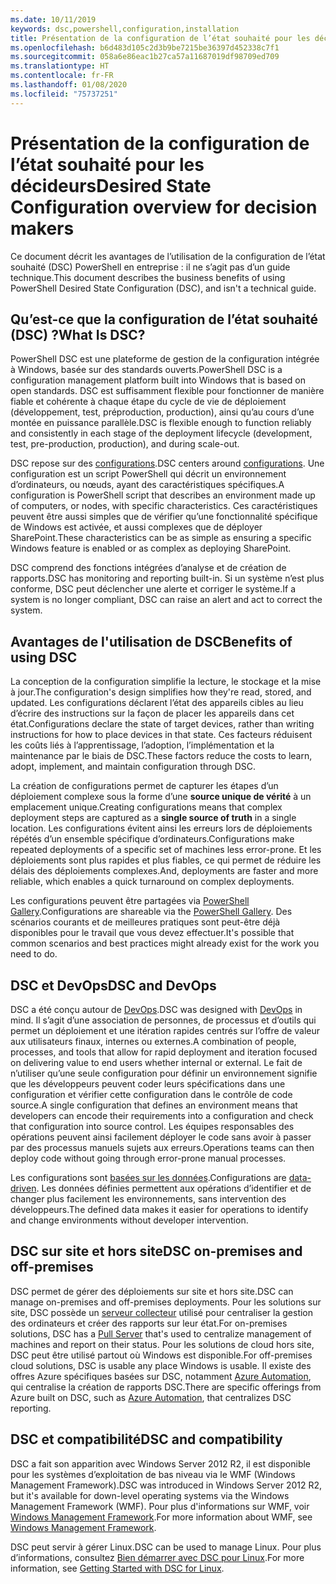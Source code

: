 ```yaml
---
ms.date: 10/11/2019
keywords: dsc,powershell,configuration,installation
title: Présentation de la configuration de l’état souhaité pour les décideurs
ms.openlocfilehash: b6d483d105c2d3b9be7215be36397d452338c7f1
ms.sourcegitcommit: 058a6e86eac1b27ca57a11687019df98709ed709
ms.translationtype: HT
ms.contentlocale: fr-FR
ms.lasthandoff: 01/08/2020
ms.locfileid: "75737251"
---
```

# <a name="desired-state-configuration-overview-for-decision-makers"></a><span data-ttu-id="9addf-103">Présentation de la configuration de l’état souhaité pour les décideurs</span><span class="sxs-lookup"><span data-stu-id="9addf-103">Desired State Configuration overview for decision makers</span></span>

<span data-ttu-id="9addf-104">Ce document décrit les avantages de l’utilisation de la configuration de l’état souhaité (DSC) PowerShell en entreprise : il ne s’agit pas d’un guide technique.</span><span class="sxs-lookup"><span data-stu-id="9addf-104">This document describes the business benefits of using PowerShell Desired State Configuration (DSC), and isn't a technical guide.</span></span>

## <a name="what-is-dsc"></a><span data-ttu-id="9addf-105">Qu’est-ce que la configuration de l’état souhaité (DSC) ?</span><span class="sxs-lookup"><span data-stu-id="9addf-105">What Is DSC?</span></span>

<span data-ttu-id="9addf-106">PowerShell DSC est une plateforme de gestion de la configuration intégrée à Windows, basée sur des standards ouverts.</span><span class="sxs-lookup"><span data-stu-id="9addf-106">PowerShell DSC is a configuration management platform built into Windows that is based on open standards.</span></span> <span data-ttu-id="9addf-107">DSC est suffisamment flexible pour fonctionner de manière fiable et cohérente à chaque étape du cycle de vie de déploiement (développement, test, préproduction, production), ainsi qu’au cours d’une montée en puissance parallèle.</span><span class="sxs-lookup"><span data-stu-id="9addf-107">DSC is flexible enough to function reliably and consistently in each stage of the deployment lifecycle (development, test, pre-production, production), and during scale-out.</span></span>

<span data-ttu-id="9addf-108">DSC repose sur des [configurations](../configurations/configurations.md).</span><span class="sxs-lookup"><span data-stu-id="9addf-108">DSC centers around [configurations](../configurations/configurations.md).</span></span> <span data-ttu-id="9addf-109">Une configuration est un script PowerShell qui décrit un environnement d’ordinateurs, ou nœuds, ayant des caractéristiques spécifiques.</span><span class="sxs-lookup"><span data-stu-id="9addf-109">A configuration is PowerShell script that describes an environment made up of computers, or nodes, with specific characteristics.</span></span> <span data-ttu-id="9addf-110">Ces caractéristiques peuvent être aussi simples que de vérifier qu’une fonctionnalité spécifique de Windows est activée, et aussi complexes que de déployer SharePoint.</span><span class="sxs-lookup"><span data-stu-id="9addf-110">These characteristics can be as simple as ensuring a specific Windows feature is enabled or as complex as deploying SharePoint.</span></span>

<span data-ttu-id="9addf-111">DSC comprend des fonctions intégrées d’analyse et de création de rapports.</span><span class="sxs-lookup"><span data-stu-id="9addf-111">DSC has monitoring and reporting built-in.</span></span> <span data-ttu-id="9addf-112">Si un système n’est plus conforme, DSC peut déclencher une alerte et corriger le système.</span><span class="sxs-lookup"><span data-stu-id="9addf-112">If a system is no longer compliant, DSC can raise an alert and act to correct the system.</span></span>

## <a name="benefits-of-using-dsc"></a><span data-ttu-id="9addf-113">Avantages de l'utilisation de DSC</span><span class="sxs-lookup"><span data-stu-id="9addf-113">Benefits of using DSC</span></span>

<span data-ttu-id="9addf-114">La conception de la configuration simplifie la lecture, le stockage et la mise à jour.</span><span class="sxs-lookup"><span data-stu-id="9addf-114">The configuration's design simplifies how they're read, stored, and updated.</span></span> <span data-ttu-id="9addf-115">Les configurations déclarent l’état des appareils cibles au lieu d’écrire des instructions sur la façon de placer les appareils dans cet état.</span><span class="sxs-lookup"><span data-stu-id="9addf-115">Configurations declare the state of target devices, rather than writing instructions for how to place devices in that state.</span></span> <span data-ttu-id="9addf-116">Ces facteurs réduisent les coûts liés à l’apprentissage, l’adoption, l’implémentation et la maintenance par le biais de DSC.</span><span class="sxs-lookup"><span data-stu-id="9addf-116">These factors reduce the costs to learn, adopt, implement, and maintain configuration through DSC.</span></span>

<span data-ttu-id="9addf-117">La création de configurations permet de capturer les étapes d’un déploiement complexe sous la forme d’une **source unique de vérité** à un emplacement unique.</span><span class="sxs-lookup"><span data-stu-id="9addf-117">Creating configurations means that complex deployment steps are captured as a **single source of truth** in a single location.</span></span> <span data-ttu-id="9addf-118">Les configurations évitent ainsi les erreurs lors de déploiements répétés d’un ensemble spécifique d’ordinateurs.</span><span class="sxs-lookup"><span data-stu-id="9addf-118">Configurations make repeated deployments of a specific set of machines less error-prone.</span></span> <span data-ttu-id="9addf-119">Et les déploiements sont plus rapides et plus fiables, ce qui permet de réduire les délais des déploiements complexes.</span><span class="sxs-lookup"><span data-stu-id="9addf-119">And, deployments are faster and more reliable, which enables a quick turnaround on complex deployments.</span></span>

<span data-ttu-id="9addf-120">Les configurations peuvent être partagées via [PowerShell Gallery](https://powershellgallery.com).</span><span class="sxs-lookup"><span data-stu-id="9addf-120">Configurations are shareable via the [PowerShell Gallery](https://powershellgallery.com).</span></span> <span data-ttu-id="9addf-121">Des scénarios courants et de meilleures pratiques sont peut-être déjà disponibles pour le travail que vous devez effectuer.</span><span class="sxs-lookup"><span data-stu-id="9addf-121">It's possible that common scenarios and best practices might already exist for the work you need to do.</span></span>

## <a name="dsc-and-devops"></a><span data-ttu-id="9addf-122">DSC et DevOps</span><span class="sxs-lookup"><span data-stu-id="9addf-122">DSC and DevOps</span></span>

<span data-ttu-id="9addf-123">DSC a été conçu autour de [DevOps](/archive/blogs/ashleymcglone/devops-for-n00bs-ie-windows-people-like-me).</span><span class="sxs-lookup"><span data-stu-id="9addf-123">DSC was designed with [DevOps](/archive/blogs/ashleymcglone/devops-for-n00bs-ie-windows-people-like-me) in mind.</span></span> <span data-ttu-id="9addf-124">Il s’agit d’une association de personnes, de processus et d’outils qui permet un déploiement et une itération rapides centrés sur l’offre de valeur aux utilisateurs finaux, internes ou externes.</span><span class="sxs-lookup"><span data-stu-id="9addf-124">A combination of people, processes, and tools that allow for rapid deployment and iteration focused on delivering value to end users whether internal or external.</span></span> <span data-ttu-id="9addf-125">Le fait de n’utiliser qu’une seule configuration pour définir un environnement signifie que les développeurs peuvent coder leurs spécifications dans une configuration et vérifier cette configuration dans le contrôle de code source.</span><span class="sxs-lookup"><span data-stu-id="9addf-125">A single configuration that defines an environment means that developers can encode their requirements into a configuration and check that configuration into source control.</span></span> <span data-ttu-id="9addf-126">Les équipes responsables des opérations peuvent ainsi facilement déployer le code sans avoir à passer par des processus manuels sujets aux erreurs.</span><span class="sxs-lookup"><span data-stu-id="9addf-126">Operations teams can then deploy code without going through error-prone manual processes.</span></span>

<span data-ttu-id="9addf-127">Les configurations sont [basées sur les données](../configurations/configData.md).</span><span class="sxs-lookup"><span data-stu-id="9addf-127">Configurations are [data-driven](../configurations/configData.md).</span></span> <span data-ttu-id="9addf-128">Les données définies permettent aux opérations d’identifier et de changer plus facilement les environnements, sans intervention des développeurs.</span><span class="sxs-lookup"><span data-stu-id="9addf-128">The defined data makes it easier for operations to identify and change environments without developer intervention.</span></span>

## <a name="dsc-on-premises-and-off-premises"></a><span data-ttu-id="9addf-129">DSC sur site et hors site</span><span class="sxs-lookup"><span data-stu-id="9addf-129">DSC on-premises and off-premises</span></span>

<span data-ttu-id="9addf-130">DSC permet de gérer des déploiements sur site et hors site.</span><span class="sxs-lookup"><span data-stu-id="9addf-130">DSC can manage on-premises and off-premises deployments.</span></span> <span data-ttu-id="9addf-131">Pour les solutions sur site, DSC possède un [serveur collecteur](../pull-server/pullServer.md) utilisé pour centraliser la gestion des ordinateurs et créer des rapports sur leur état.</span><span class="sxs-lookup"><span data-stu-id="9addf-131">For on-premises solutions, DSC has a [Pull Server](../pull-server/pullServer.md) that's used to centralize management of machines and report on their status.</span></span> <span data-ttu-id="9addf-132">Pour les solutions de cloud hors site, DSC peut être utilisé partout où Windows est disponible.</span><span class="sxs-lookup"><span data-stu-id="9addf-132">For off-premises cloud solutions, DSC is usable any place Windows is usable.</span></span>
<span data-ttu-id="9addf-133">Il existe des offres Azure spécifiques basées sur DSC, notamment [Azure Automation](https://azure.microsoft.com/en-us/documentation/services/automation/), qui centralise la création de rapports DSC.</span><span class="sxs-lookup"><span data-stu-id="9addf-133">There are specific offerings from Azure built on DSC, such as [Azure Automation](https://azure.microsoft.com/en-us/documentation/services/automation/), that centralizes DSC reporting.</span></span>

## <a name="dsc-and-compatibility"></a><span data-ttu-id="9addf-134">DSC et compatibilité</span><span class="sxs-lookup"><span data-stu-id="9addf-134">DSC and compatibility</span></span>

<span data-ttu-id="9addf-135">DSC a fait son apparition avec Windows Server 2012 R2, il est disponible pour les systèmes d’exploitation de bas niveau via le WMF (Windows Management Framework).</span><span class="sxs-lookup"><span data-stu-id="9addf-135">DSC was introduced in Windows Server 2012 R2, but it's available for down-level operating systems via the Windows Management Framework (WMF).</span></span> <span data-ttu-id="9addf-136">Pour plus d'informations sur WMF, voir [Windows Management Framework](/powershell/scripting/wmf/overview).</span><span class="sxs-lookup"><span data-stu-id="9addf-136">For more information about WMF, see [Windows Management Framework](/powershell/scripting/wmf/overview).</span></span>

<span data-ttu-id="9addf-137">DSC peut servir à gérer Linux.</span><span class="sxs-lookup"><span data-stu-id="9addf-137">DSC can be used to manage Linux.</span></span> <span data-ttu-id="9addf-138">Pour plus d’informations, consultez [Bien démarrer avec DSC pour Linux](../getting-started/lnxGettingStarted.md).</span><span class="sxs-lookup"><span data-stu-id="9addf-138">For more information, see [Getting Started with DSC for Linux](../getting-started/lnxGettingStarted.md).</span></span>
